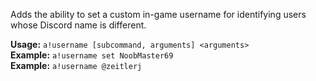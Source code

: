 Adds the ability to set a custom in-game username for identifying users whose Discord name is different.

**Usage:** `a!username [subcommand, arguments] <arguments>`    
**Example:** `a!username set NoobMaster69`    
**Example:** `a!username @zeitlerj`